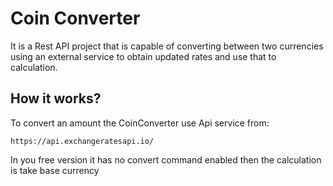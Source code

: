 # Coin Converter

It is a Rest API project that is capable of converting between two currencies using an external 
service to obtain updated rates and use that to calculation.

## How it works?
To convert an amount the CoinConverter use Api service from:

    https://api.exchangeratesapi.io/

In you free version it has no convert command enabled then the calculation is take base currency 




